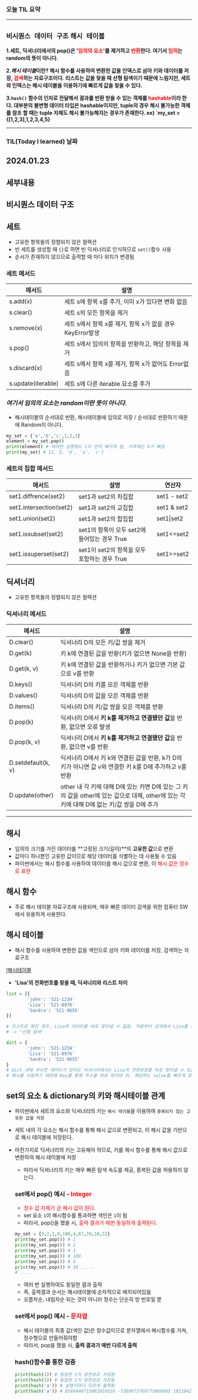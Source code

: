 ### 오늘 TIL 요약 
-------
`비시퀀스 데이터 구조` `해시 테이블` 
-------
**1.세트, 딕셔너리에서의 pop()은 '<span style="color:red">임의의 요소</span>'를 제거하고 <span style="color:red">반환</span>한다. 여기서 <span style="color:red">임의</span>는 random의 뜻이 아니다.**  
 
**2.*해시 테이블*이란? 해시 함수를 사용하여 변환한 값을 인덱스로 삼아 키와 데이터를 저장, <span style="color:red">검색</span>하는 자료구조이다. 리스트는 값을 찾을 때 선형 탐색이기 때문에 느림지만, 세트와 인덱스는 해시 테이블을 이용하기에 빠르게 값을 찾을 수 있다.**

**3.`hash()` 함수의 인자로 전달해서 결과를 반환 받을 수 있는 객체를 <span style="color:red">hashable</span>이라 한다. 대부분의 불변형 데이터 타입은 hashable이지만, tuple의 경우 해시 불가능한 객체를 참조 할 때는 tuple 자체도 해시 불가능해지는 경우가 존재한다. ex) `my_set = {[1,2,3],1,2,3,4,5}**

-------
### TIL(Today I learned) 날짜
2024.01.23
-------
## 세부내용

## 비시퀀스 데이터 구조 

## 세트
- 고유한 항목들의 정렬되지 않은 컬렉션
- 빈 세트를 생성할 때 `{}`로 하면 빈 딕셔너리로 인식하므로 `set()`함수 사용
- 순서가 존재하지 않으므로 출력할 때 마다 위치가 변경됨

### 세트 메서드
|메서드|설명
|---|---|
|s.add(x)|세트 s에 항목 x를 추가, 이미 x가 있다면 변화 없음|
|s.clear()|세트 s의 모든 항목을 제거|
|s.remove(x)|세트 s에서 항목 x를 제거, 항목 x가 없을 경우 KeyError발생|
|s.pop()|세트 s에서 임의의 항목을 반환하고, 해당 항목을 제거|
|s.discard(x)|세트 s에서 항목 x를 제거, 항목 x가 없어도 Error없음|
|s.update(iterable)|세트 s에 다른 iterable 요소를 추가|

### *여기서 **임의의 요소**는 random이란 뜻이 아니다.*
- 해시테이블의 순서대로 반환, 해시테이블에 임의로 저장 / 순서대로 반환하기 때문에 Random이 아니다. 

```python
my_set = {'a','b','c',1,2,3}
element = my_set.pop()
print(element) # 여러번 실행해도 1이 먼저 빠지게 됨, 이후에는 b가 빠짐 
print(my_set) # {2, 3, 'b', 'a', 'c'} 
```

### 세트의 집합 메서드
|메서드|설명|연산자|
|---|----|-----|
|set1.diffrence(set2)|set1과 set2의 차집합| set1 - set2 |
|set1.intersection(set2)|set1과 set2의 교집합| set1 & set2 |
|set1.union(set2)|set1과 set2의 합집합| set1\|set2 |
|set1.issubset(set2)|set1의 항목이 모두 set2에 들어있는 경우 True| set1<=set2|
|set1.issuperset(set2)|set1이 set2의 항목을 모두 포함하는 경우 True|set1>=set2|


## 딕셔너리
- 고유한 항목들의 정렬되지 않은 컬렉션

### 딕셔너리 메서드
|메서드|설명|
|-----|----|
|D.clear()|딕셔너리 D의 모든 키/값 쌍을 제거|
|D.get(k)|키 k에 연결된 값을 반환(키가 없으면 None을 반환)|
|D.get(k, v)|키 k에 연결된 값을 반환하거나 키가 없으면 기본 값으로 v를 반환|
|D.keys()|딕셔너리 D의 키를 모은 객체를 반환|
|D.values()|딕셔너리 D의 값을 모은 객체를 반환|
|D.items()|딕셔너리 D의 키/값 쌍을 모은 객체를 반환|
|D.pop(k)|딕셔너리 D에서 **키 k를 제거하고 연결됐던 값**을 반환, 없으면 오류 발생|
|D.pop(k, v)|딕셔너리 D에서 **키 k를 제거하고 연결됐던 값**을 반환, 없으면 v를 반환|
|D.setdefault(k, v)|딕셔너리 D에서 키 k와 연결된 값을 반환, k가 D의 키가 아니면 값 v와 연결한 키 k를 D에 추가하고 v를 반환|
|D.update(other)|other 내 각 키에 대해 D에 있는 키면 D에 있는 그 키의 값을 other에 있는 값으로 대체, other에 있는 각 키에 대해 D에 없는 키/값 쌍을 D에 추가|

------
## 해시
- 임의의 크기를 가진 데이터를 **고정된 크기(길이)**의 **고유한 값**으로 변환
- 값마다 하나뿐인 고유한 값이므로 해당 데이터를 식별하는 데 사용될 수 있음
- 파이썬에서는 해시 함수를 사용하여 데이터를 해시 값으로 변환, 이 <span style="color:red">해시 값은 정수로 표현</span>

## 해시 함수
- 주로 해시 테이블 자료구조에 사용되며, 매우 빠른 데이터 검색을 위한 컴퓨터 SW에서 유용하게 사용한다. 


## 해시 테이블
- 해시 함수를 사용하여 변환한 값을 색인으로 삼아 키와 데이터를 저장, 검색하는 자료구조

[!해시테이블](./TIL_image/hashTable_image.PNG)

- **'Lisa'의 전화번호를 찾을 때, 딕셔너리와 리스트 차이**
```python
list = [{
		'john': '521-1234'
		'Lisa': '521-8976'
		'Sandra': '521-9655'
}]

# 리스트로 묶인 경우, Lisa의 데이터를 바로 찾아낼 수 없음. 처음부터 검색해서 Lisa를 계속 찾음
# -> "선형 탐색"

dict = {
		'john': '521-1234'
		'Lisa': '521-8976'
		'Sandra': '521-9655'
}
# dict 내에 무수한 데이터가 있어도 딕셔너리에서는 Lisa의 전화번호를 바로 찾아낼 수 있음
# 해시를 사용하기 때문에 Key를 통해 주소를 바로 얻어낸 뒤, 해당하는 value를 빠르게 찾아낼 수 있음
```


## set의 요소 & dictionary의 키와 해시테이블 관계
- 파이썬에서 세트의 요소와 딕셔너리의 키는 `해시 테이블`을 이용하여 `중복되지 않는 고유한 값을 저장`
- 세트 내의 각 요소는 해시 함수를 통해 해시 값으로 변환되고, 이 해시 값을 기반으로 해시 테이블에 저장된다. 
- 마찬가지로 딕셔너리의 키는 고유해야 하므로, 키를 해시 함수를 통해 해시 값으로 변환하여 해시 테이블에 저장 
    - 따라서 딕셔너리의 키는 매우 빠른 탐색 속도를 제공, 중복된 값을 허용하지 않는다. 

    ### set에서 pop() 예시 - <span style="color:red">Integer</span>
    - <span style="color:red">정수 값 자체가 곧 해시 값이 된다.</span>
    - set 요소 `1`이 해시함수를 통과하면 색인은 `1`이 됨
    - 따라서, pop()을 했을 시, <span style="color:red">출력 결과가 매번 동일하게 출력된다.</span>
    ```python
    my_set = {3,2,1,9,100,4,87,39,10,52}
    print(my_set.pop()) # 1
    print(my_set.pop()) # 2
    print(my_set.pop()) # 3
    print(my_set.pop()) # 100
    print(my_set.pop()) # 4
    print(my_set.pop()) # 39 .....
    # ....
    ```
    - 여러 번 실행하여도 동일한 결과 출력
    - 즉, 출력결과 순서는 해시테이블에 순차적으로 배치되어있음
    - 오름차순, 내림차순 되는 것이 아니라 정수는 단순히 방 번호일 뿐

    ### set에서 pop() 예시 - <span style="color:red">문자열</span>
    - 해시 테이블의 최종 값(색인 값)은 정수값이므로 문자열에서 해시함수를 거쳐, 정수형으로 만들어줘야함
    - 따라서, pop을 했을 시, **출력 결과가 매번 다르게 출력**

    ### hash()함수를 통한 검증
    ```python
    print(hash(1)) # 동일한 1이 방번호로 저장됨
    print(hash(1)) # 동일한 1이 방번호로 저장됨
    print(hash('a')) # 실행시마다 다르게 출력됨
    print(hash('a')) # 8569440715081010510 -7389973769773069685 1021042291953515174 ..

    ```
